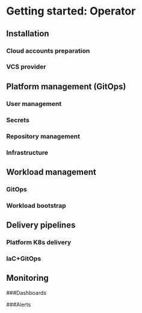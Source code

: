 # Getting started: Operator

## Installation

### Cloud accounts preparation

### VCS provider

## Platform management (GitOps)

### User management

### Secrets

### Repository management

### Infrastructure

## Workload management	

### GitOps

### Workload bootstrap

## Delivery pipelines	

### Platform K8s delivery

### IaC+GitOps

## Monitoring

###Dashboards

###Alerts